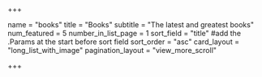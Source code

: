 +++

name = "books"
title = "Books"
subtitle = "The latest and greatest books"
num_featured = 5
number_in_list_page = 1
sort_field = "title" #add the .Params at the start before sort field
sort_order = "asc"
card_layout = "long_list_with_image"
pagination_layout = "view_more_scroll"


+++